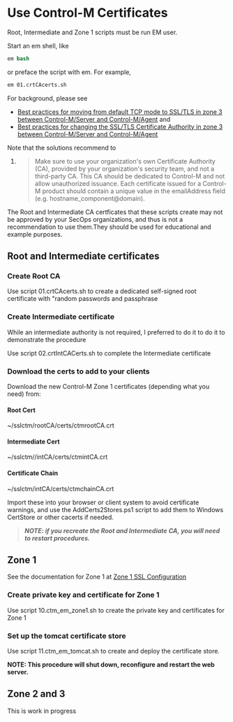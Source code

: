 # Use Control-M Certificates

Root, Intermediate and Zone 1 scripts must be run EM user.

Start an em shell, like

```tcsh
em bash
```

or preface the script with em. For example,

```tcsh
em 01.crtCAcerts.sh
```

For background, please see

* [Best practices for moving from default TCP mode to SSL/TLS in zone 3 between Control-M/Server and Control-M/Agent](https://bmcapps.my.site.com/casemgmt/sc_KnowledgeArticle?sfdcid=000442271) and
* [Best practices for changing the SSL/TLS Certificate Authority in zone 3 between Control-M/Server and Control-M/Agent](https://bmcapps.my.site.com/casemgmt/sc_KnowledgeArticle?sfdcid=000442490)

Note that the solutions recommend to

1. > Make sure to use your organization's own Certificate Authority (CA), provided by your organization's security team, and not a third-party CA.
   > This CA should be dedicated to Control-M and not allow unauthorized issuance.
   > Each certificate issued for a Control-M product should contain a unique value in the emailAddress field (e.g. hostname_component@domain).
   >

The Root and Intermediate CA certficates that these scripts create may not be approved by your SecOps organizations, and thus is not a recommendation to use them.They should be used for educational and example purposes.

## Root and Intermediate certificates

### Create Root CA

Use script 01.crtCAcerts.sh to create a dedicated self-signed root certificate with "random passwords and passphrase

### Create Intermediate certificate

While an intermediate authority is not required, I preferred to do it to do it to demonstrate the procedure

Use script 02.crtIntCACerts.sh to complete the Intermediate certificate

### Download the certs to add to your clients

Download the new Control-M Zone 1 certificates (depending what you need) from:

#### Root Cert

~/sslctm/rootCA/certs/ctmrootCA.crt

#### Intermediate Cert

~/sslctm//intCA/certs/ctmintCA.crt

#### Certificate Chain

~/sslctm/intCA/certs/ctmchainCA.crt

Import these into your browser or client system to avoid certificate warnings, and use the AddCerts2Stores.ps1 script to add them to Windows CertStore or other cacerts if needed.

> ***NOTE: if you recreate the Root and Intermediate CA, you will need to restart procedures.***

## Zone 1

See the documentation for Zone 1 at [Zone 1 SSL Configuration](https://documents.bmc.com/supportu/9.0.22/en-US/Documentation/Zone_1_SSL_configuration.htm)

### Create private key and certificate for Zone 1

Use script 10.ctm_em_zone1.sh to create the private key and certificates for Zone 1

### Set up the tomcat certificate store

Use script 11.ctm_em_tomcat.sh to create and deploy the certificate store.

**NOTE: This procedure will shut down, reconfigure and restart the web server.**

## Zone 2 and 3

This is work in progress
